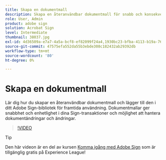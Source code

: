 ```yaml
---
title: Skapa en dokumentmall
description: Skapa en återanvändbar dokumentmall för snabb och konsekvent användning
role: User, Admin
product: adobe sign
solution: Acrobat Sign
level: Intermediate
thumbnail: 38037.jpg
exl-id: 4d36509a-e7a7-4a5a-bcf8-ef82099f24a4,1930bc23-bfba-4113-b19a-76634667bda3
source-git-commit: 47575efa552da55b3ebde308c182432ab29392db
workflow-type: tm+mt
source-wordcount: '80'
ht-degree: 0%

---
```


# Skapa en dokumentmall

Lär dig hur du skapar en återanvändbar dokumentmall och lägger till den i ditt Adobe Sign-bibliotek för framtida användning. Dokumentmallar ger snabbhet och enhetlighet i dina Sign-transaktioner och möjlighet att hantera dokumentändringar och ändringar.

>[!VIDEO](https://video.tv.adobe.com/v/38037?hidetitle=true)

>[!TIP]
>
>Den här videon är en del av kursen [Komma igång med Adobe Sign](https://experienceleague.adobe.com/?recommended=Sign-U-1-2020.1) som är tillgänglig gratis på Experience League!
